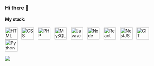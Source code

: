### Hi there 👋

#### My stack:
<p align="left">
  <img align="center" alt="HTML" width="40px" style="margin-right:10px;" src="https://cdn.jsdelivr.net/gh/devicons/devicon/icons/html5/html5-plain.svg" />
  <img align="center" alt="CSS" width="40px" style="margin-right:10px;" src="https://cdn.jsdelivr.net/gh/devicons/devicon/icons/css3/css3-plain.svg" />
  <img align="center" alt="PHP" width="40px" style="margin-right:10px;" src="https://cdn.jsdelivr.net/gh/devicons/devicon/icons/php/php-original.svg" />
  <img align="center" alt="MySQL" width="40px" style="margin-right:10px;" src="https://cdn.jsdelivr.net/gh/devicons/devicon/icons/mysql/mysql-original-wordmark.svg" />
  <img align="center" alt="Javascript" width="40px" style="margin-right:10px;" src="https://cdn.jsdelivr.net/gh/devicons/devicon/icons/javascript/javascript-plain.svg" />
  <img align="center" alt="Node" width="40px" style="margin-right:10px;" src="https://cdn.jsdelivr.net/gh/devicons/devicon/icons/nodejs/nodejs-original.svg" />
  <img align="center" alt="React" width="40px" style="margin-right:10px;" src="https://cdn.jsdelivr.net/gh/devicons/devicon/icons/react/react-original.svg" />
  <img align="center" alt="NestJS" width="40px" style="margin-right:10px;" src="https://cdn.jsdelivr.net/gh/devicons/devicon/icons/nestjs/nestjs-plain.svg" />
  <img align="center" alt="GIT" width="40px" style="margin-right:10px;" src="https://cdn.jsdelivr.net/gh/devicons/devicon/icons/python/python-original.svg" />
  <img align="center" alt="Python" width="40px" style="margin-right:10px;" src="https://cdn.jsdelivr.net/gh/devicons/devicon/icons/git/git-original.svg" />
</p>

![](https://komarev.com/ghpvc/?username=giperfast&color=e44d26)


<!--
**giperfast/giperfast** is a ✨ _special_ ✨ repository because its `README.md` (this file) appears on your GitHub profile.

Here are some ideas to get you started:

- 🔭 I’m currently working on ...
- 🌱 I’m currently learning ...
- 👯 I’m looking to collaborate on ...
- 🤔 I’m looking for help with ...
- 💬 Ask me about ...
- 📫 How to reach me: ...
- 😄 Pronouns: ...
- ⚡ Fun fact: ...
-->
